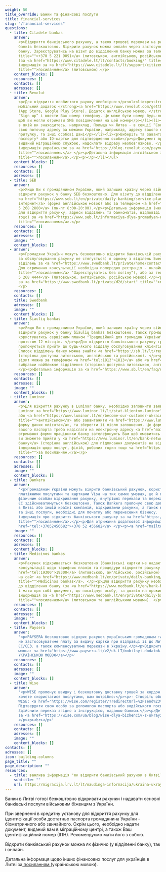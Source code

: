 ```yaml
---
weight: 50
title_override: Банки та фінансові послуги
title: financial-services
slug: "/financial-services"
questions:
  - title: Citadele bankas
    answer:
      <p>Відкриття банківського рахунку, а також грошові перекази на рахунки українських
      банків безкоштовно. Відкрити рахунок можна онлайн через застосунок, або у відділенні
      банку. Зареєструватись на візит до відділення банку можна за телефоном <a href="+37052219091"
      title="">+370 5 221 9091</a> (литовською, англійською, російською), або онлайн
      (за <a href="https://www.citadele.lt/lt/contacts/booking/" title="">посиланням</a>).  </p><p>Детальна
      інформація за <a href="https://www.citadele.lt/lt/support/citizens-of-ukraine/"
      title="">посиланням</a> (литовською).</p>
    content_blocks: []
    resources: []
    contacts: []
    adresses: []
  - title: Revolut
    answer:
      <p>Для відкриття особистого раунку необхідно:</p><ul><li><p><strong>Завантажити
      мобільний додаток </strong><a href="https://www.revolut.com/gettheapp/" title=""><strong>Revolut</strong></a><strong>
      (App Store, Google Play Store). Додаток англійською мовою. </strong></p></li><li><p>Обрати
      “Sign up” і ввести Ваш номер телефону. Це може бути номер будь-якої країни, головне
      щоб ви могли отримати SMS повідомлення на цей номер</p></li><li><p>Обрати країну
      в якій ви знаходитесь, наприклад, Польща чи Литва - в секції “Country of residence”</p></li><li><p>Введіть
      свою поточну адресу за межами України, наприклад, адресу вашого житла/тимчасового
      притулку, та інші особові дані</p></li><li><p>Виберіть та завантажте фото українського
      паспорту* або ID-картки для підтвердження особи</p><p>Документ про реєстрацію,
      виданий міграційною службою, надсилати відразу необов'язково. </p><p>Детальна
      інформація українською за <a href="https://blog.revolut.com/payment-services-to-ukrainian-refugees/"
      title="">посиланням.</a> </p><p>Детальна інформація англійською за <a href="https://help.revolut.com/help/more/support-for-ukrainian-refugees"
      title="">посиланням</a>.</p><p></p></li></ul>
    content_blocks: []
    resources: []
    contacts: []
    adresses: []
  - title: SEB
    answer:
      <p>Якщо Ви є громадянином України, який залишив країну через війну, Ви можете
      відкрити рахунок у банку SEB безкоштовно. Для візиту до відділення банку SEB реєструйтеся
      <a href="https://www.seb.lt/en/private/daily-banking/service-plans/book-meeting-time">через
      інтернет</a> (форма англійською мовою) або за телефоном <a href="tel:+37052682800">+370
      5 268 2800</a> (пн-пт 8:00-20:00).</p><p>Детальна інформація (необхідні документи
      для відкриття рахунку, адреси відділень та банкоматів, відповіді на поширені запитання,
      тощо) за <a href="https://www.seb.lt/informaciya-dlya-gromadyan-ukraini-yaki-zalishili-krainu-cherez-viynu"
      title="">посиланням</a>.</p>
    resources: []
    contacts: []
    adresses: []
    image: ""
    content_blocks: []
  - answer:
      <p>Громадяни України можуть безкоштовно відкрити банківській рахунок (плата
      за обслуговування рахунку не стягується) в одному з віділень Swedbank. Адреси
      віділень за <a href="https://www.swedbank.lt/private/home/contacts" title="">посиланням</a>.
      Для отримання консультації необхідна попередня рестрація - онлайн (за <a href="https://www.swedbank.lt/private/home/more/appointments"
      title="">посиланням</a> "Зареєструватись без логіну"), або за телефоном <a href="tel:+37052684444">+370
      5 268 4444</a> (литовською, англійською, російською мовою).</p><p>Детальна інформація
      за <a href="https://www.swedbank.lt/private/d2d/start" title="">посиланням</a>.
      </p>
    resources: []
    contacts: []
    title: Swedbank
    adresses: []
    image: ""
    content_blocks: []
  - title: Šiaulių bankas
    answer:
      <p>Якщо Ви є громадянином України, який залишив країну через війну, Ви можете
      відкрити рахунок у банку Šiaulių bankas безкоштовно. Також громадяни України можуть
      користуватись сервісним планом "Традиційний для громадян України" без комісії
      протягом 12 місяців. </p><p>Для відкриття банківського рахунку громадянам України
      пропонується прийти до будь-якого відділу обслуговування клієнтів Šiaulių bankas.
      Список відділень банку можна знайти <a href="https://sb.lt/lt/registracija-vizitui?filter=locations&amp;searchForLocation=&amp;works-weekends=false&amp;deposit-money=false&amp;service-type=branchAndBank&amp;works-full-day=false">тут</a>
      (сторінка доступна литовською, англійською та російською). </p><p>Записатися на
      візит можна за телефоном <a href="tel:1813">1813</a> або <a href="https://sb.lt/lt/registracija-vizitui?filter=locations&amp;searchForLocation=&amp;works-weekends=false&amp;deposit-money=false&amp;service-type=branchAndBank&amp;works-full-day=falseby">онлайн</a>
      вибравши найближче відділення (сторінка доступна литовською, англійською та російською).
      </p><p>Детальна інформація за <a href="https://www.sb.lt/en/faq/ukraina-ua" title="">посиланням</a>.</p>
    resources: []
    contacts: []
    adresses: []
    image: ""
    content_blocks: []
  - title: Luminor
    answer:
      <p>Для вікриття рахунку в Luminor банку, необхідно заповнити заявку на веб-сторінці
      Luminor <a href="https://www.luminor.lt/lt/stat-klientom-luminor">російською</a>
      або <a href="https://www.luminor.lt/en/become-our-customer-ukraine#customer-information"
      title="">англійською</a> або завантажити <a href="https://www.luminor.lt/sites/default/files/dokumentai/bendri/private-person-questionnaire.pdf">спеціальну
      форму даних клієнта</a>, та зберегти її після заповнення. Цю форму та додану копію
      вашого паспорта треба надіслати на електронну адресу <a href="mailto:paraiskos@luminorgroup.com">paraiskos@luminorgroup.com</a></p><p>Після
      отримання форми працівники банку зателефонують Вам щоб омовитись про час, коли
      ви зможете прийти у <a href="https://www.luminor.lt/en/bank-network">відділення
      банку</a> (сторінка англійською) для підписання документів на відкриття рахунку.</p><p>Детальна
      інформація щодо послуг, філій, робочих годин тощо <a href="https://www.luminor.lt/lt/privatiems/vidkrittya-rahunku-dlya-gromadyan-ukrayini"
      title="">за посиланням.</a></p>
    resources: []
    contacts: []
    adresses: []
    image: ""
    content_blocks: []
  - title: Bankera
    answer:
      '<p>Громадянам України можуть вікрити банківський рахунок, користуватись
      платіжними послугами та картками Visa на тих самих умовах, що й громадяни ЄС –
      фізичним особам відкривання рахунку, внутрішні перекази та перекази в інші країни
      ЄС здійснюватимуться безкоштовно. Також Bankera пропонує свою допомогу у створенні
      в Литві або іншій країні компаній, відкриваючи рахунки, а також надаючи юридичні
      та інші послуги, необхідні для початку або перенесення бізнесу.  </p><p>Детальна
      інформація про відкриття банківського рахунку за <a href="https://bankera.com/uk-UA/%D0%BE%D1%81%D0%BE%D0%B1%D0%B8%D1%81%D1%82%D0%B5/%D0%BA%D0%B0%D1%80%D1%82%D0%BA%D0%B0/"
      title="">посиланням</a>.</p><p>Для отримання додаткової інформації:</p><p> <a
      href="tel:+37052456682">+370 52 456682</a> </p><p><a href="mailto: info@bankera.lt">info@bankera.lt</a></p>'
    image: ""
    resources: []
    contacts: []
    adresses: []
    content_blocks: []
  - title: Medicinos bankas
    answer:
      <p>Рахунок відкривається безкоштовно (банківські картки не надаються). Для
      консультації щодо тарифних планів та процедури відкриття рахунку телефонуйте <a
      href="tel:19300">19300</a> (литовською, англійською, російською) або заходьте
      на сайт <a href="https://www.medbank.lt/en/private/daily-banking/become-a-customer"
      title="">Medicinos bankas</a>. </p><p>Для відкриття рахунку необхідно звернутись
      до відділення банку (за <a href="https://www.medbank.lt/en/bank-branches" title="">посиланням</a>)
      і мати при собі документ, що посвідчує особу, та дозвіл на проживання у Литві.  </p><p>Детальна
      інформація за <a href="https://www.medbank.lt/en/private/daily-banking/become-a-customer"
      title="">посиланням</a> (литовською та англійськими мовами). </p>
    resources: []
    contacts: []
    adresses: []
    image: ""
    content_blocks: []
  - title: Paysera
    answer:
      '<p>PAYSERA безкоштовно відкриє рахунок українським громадянам та бізнесу,
      не застосовуватиме плату за видачу картки при відправці її до Литви та інших країн
      ЄС/ЄЕЗ, а також компенсуватиме перекази в Україну.</p><p>Відкрити рахунок в inetrnet
      можна: <a href="https://www.paysera.lt/v2/uk-LT/mobilnyi-dodatok-paysera">ІНФОРМАЦІЯ
      УКРАЇНСЬКОЮ МОВОЮ</a></p>'
    resources: []
    contacts: []
    adresses: []
    image: ""
    content_blocks: []
  - title: Wise
    answer:
      '<p>WISE пропонує швидку і безкоштовну доставку грошей за кордон. Якщо ви
      хочете скористатися послугами, вам потрібно:</p><p>- Створіть обліковий запис
      WISE: <a href="https://wise.com/register/?redirectUrl=%2Fsend%23%3Famount%3D1000%26sourceCurrency%3DGBP%26targetCurrency%3DEUR%26fixedTarget%3Dfalse%26guaranteedFixedTarget%3Dfalse%26paymentOptionType%3DREGULAR&amp;country=LT&amp;fbclid=IwAR2ltUyX2SYoV_KBsBwpv6CxXL-YI5nIn1aJmwIH3ws4dc1QryST_rsYemY#/email">РЕЄСТРАЦІЯ</a></p><p>-
      Підтвердити свою особу за допомогою паспорта або водійського посвідчення;</p><p>-
      Здійснити переказ згідно з інструкцією, наданою банком.</p><p>Детальна інформація
      за <a href="https://wise.com/ua/blog/wise-dlya-bizhenciv-z-ukrayiny" title="">посиланням</a>.
      </p><p><br></p>'
    resources: []
    contacts: []
    adresses: []
    image: ""
    content_blocks: []
contacts: []
adresses: []
icon: building-columns
page_title: ""
page_description: ""
resources:
  - title: важлива інформація "як відкрити банківський рахунок в Литві?"
    subtitle: ""
    url: https://migracija.lrv.lt/lt/naudinga-informacija/ukraina-ukrayina-ukraina-ukraine/informatsiia-dlia-gromadian-ukrayini/finansovi-poslugi
---
```


Банки в Литві готові безкоштовно відкривати рахунки і надавати основні банківські послуги військовим біженцям з України.

При зверненні в кредитну установу для відкриття рахунку для ідентифікації особи достатньо паспорта громадянина України - біометричного або звичайного. Окрім цього, необхідно надати документ, виданий вам в міграційному центрі, а також Ваш ідентифікаційний номер (ІПН). Рекомендуємо мати його з собою.

Відкрити банківський рахунок можна як фізично (у відділенні банку), так і онлайн.

Детальна інформаця щодо інших фінансових послуг для українців в Литві за[ посиланням ](https://www.lb.lt/en/ua-informatsiia-dlia-ghromadian-ukrayini-pro-finansovi-poslughi-v-litvi)(українською мовою).
